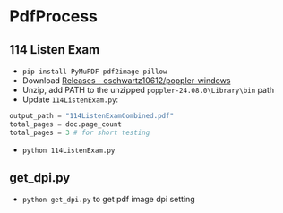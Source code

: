 # PdfProcess

## 114 Listen Exam

- `pip install PyMuPDF pdf2image pillow`
- Download [Releases - oschwartz10612/poppler-windows](https://github.com/oschwartz10612/poppler-windows/releases/)
- Unzip, add PATH to the unzipped `poppler-24.08.0\Library\bin` path
- Update `114ListenExam.py`:
```py
output_path = "114ListenExamCombined.pdf"
total_pages = doc.page_count
total_pages = 3 # for short testing
```
- `python 114ListenExam.py`

## get_dpi.py

- `python get_dpi.py` to get pdf image dpi setting